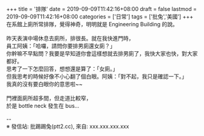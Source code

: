 +++
title = '排隊'
date = 2019-09-09T11:42:16+08:00
draft = false
lastmod = 2019-09-09T11:42:16+08:00
categories = ['日常']
tags = ['批兔','美國']
+++
在系館上廁所常排隊，覺得神奇，明明就是 Engineering Building 的說。<br>
<br>
昨天表演中場休息去廁所，排很長。就在我快進門時，<br>
員工阿姨：「哈囉，請問你要排男廁還女廁？」<br>
你幹嘛不早點問？我要是早知道你會這樣想就去排男廁了，我快大家也快，對大家都好。<br>
思考了一下怎麼回答，想想還是算了：「女廁。」<br>
但我思考的時候好像不小心翻了個白眼。阿姨：「對不起，我只是確認一下。」<br>
我真的沒有要白眼你的意思啦~~ <br>
<br>
門裡面廁所超多間，但走道比較窄，<br>
於是 bottle neck 發生在 bus...<br>
<br>
--<br>
※ 發信站: 批踢踢兔(ptt2.cc), 來自: xxx.xxx.xxx.xxx<br>
